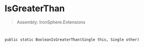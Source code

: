 ﻿

# IsGreaterThan

> Assembly: IronSphere.Extensions



```


public static BooleanIsGreaterThan(Single this, Single other)
```